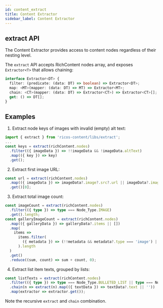 ```yaml
---
id: content_extract
title: Content Extractor
sidebar_label: Content Extractor
---
```


## extract API

The Content Extractor provides access to content nodes regardless of their nesting level.

The `extract` API accepts RichContent nodes array, and exposes `Extractor<T>` that allows chaining:

```ts
interface Extractor<DT> {
  filter: (predicate: (data: DT) => boolean) => Extractor<DT>;
  map: <MT>(mapper: (data: DT) => MT) => Extractor<MT>;
  chain: <CT>(mapper: (data: DT) => Extractor<CT>) => Extractor<CT>[];
  get: () => DT[];
}
```

## Examples

1. Extract node keys of images with invalid (empty) alt text:
```ts
import { extract } from 'ricos-content/libs/extract';
...
const keys = extract(richContent.nodes)
  .filter(({ imageData }) => !!imageData && !imageData.altText)
  .map(({ key }) => key)
  .get();
```

2. Extract first image URL:
```ts
const url = extract(richContent.nodes)
  .map(({ imageData }) => imageData?.image?.src?.url || imageData?.image?.src?.custom)
  .get()[0];
```

3. Extract total image count:
```ts
const imageCount = extract(richContent.nodes)
  .filter(({ type }) => type === Node_Type.IMAGE)
  .get().length;
const galleryImageCount = extract(richContent.nodes)
  .map(({ galleryData }) => galleryData?.items || [])
  .map(
    items =>
      items.filter(
        ({ metadata }) => (!!metadata && metadata?.type === 'image') || !metadata?.type
      ).length
  )
  .get()
  .reduce((sum, count) => sum + count, 0);
```

4. Extract list item texts, grouped by lists:
```ts
const listTexts = extract(richContent.nodes)
  .filter(({ type }) => type === Node_Type.BULLETED_LIST || type === Node_Type.ORDERED_LIST)
  .chain(n => extract(n).map(({ textData }) => textData?.text || ''))
  .map(extractor => extractor.get());
```
Note the recursive `extract` and `chain` combination.
